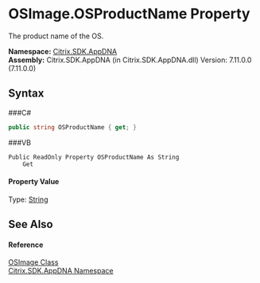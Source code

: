 # OSImage.OSProductName Property 
 

The product name of the OS.

**Namespace:**&nbsp;<a href="N_Citrix_SDK_AppDNA">Citrix.SDK.AppDNA</a><br />**Assembly:**&nbsp;Citrix.SDK.AppDNA (in Citrix.SDK.AppDNA.dll) Version: 7.11.0.0 (7.11.0.0)

## Syntax

###C#
```csharp
public string OSProductName { get; }
```

###VB
```vbnet
Public ReadOnly Property OSProductName As String
	Get
```


#### Property Value
Type: <a href="http://msdn2.microsoft.com/en-us/library/s1wwdcbf" target="_blank">String</a>

## See Also


#### Reference
<a href="T_Citrix_SDK_AppDNA_OSImage">OSImage Class</a><br /><a href="N_Citrix_SDK_AppDNA">Citrix.SDK.AppDNA Namespace</a><br />